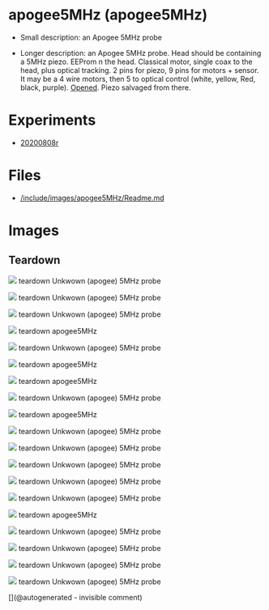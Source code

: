 # apogee5MHz (apogee5MHz)

* Small description: an Apogee 5MHz probe

* Longer description: an Apogee 5MHz probe. Head should be containing a 5MHz piezo. EEProm n the head. Classical motor, single coax to the head, plus optical tracking. 2 pins for piezo, 9 pins for motors + sensor. It may be a 4 wire motors, then 5 to optical control (white, yellow, Red, black, purple). [Opened](/include/20200809r/images/apogee5MHz/). Piezo salvaged from there.

# Experiments

* [20200808r](/include/experiments/auto/20200808r.md)


# Files

* [/include/images/apogee5MHz/Readme.md](/include/images/apogee5MHz/Readme.md)


# Images

## Teardown 

![](/include/images/apogee5MHz/P_20180831_205237.jpg)
teardown
Unkwown (apogee) 5MHz probe

![](/include/images/apogee5MHz/20191207_183002.jpg)
teardown
Unkwown (apogee) 5MHz probe

![](/include/images/apogee5MHz/P_20180831_205358.jpg)
teardown
Unkwown (apogee) 5MHz probe

![](/include/20200809r/images/apogee5MHz/P_20200508_152305.jpg)
teardown
apogee5MHz

![](/include/images/apogee5MHz/P_20180831_205833.jpg)
teardown
Unkwown (apogee) 5MHz probe

![](/include/20200809r/images/apogee5MHz/P_20200508_152310.jpg)
teardown
apogee5MHz

![](/include/20200809r/images/apogee5MHz/P_20200508_152257.jpg)
teardown
apogee5MHz

![](/include/images/apogee5MHz/P_20180831_205524.jpg)
teardown
Unkwown (apogee) 5MHz probe

![](/include/20200809r/images/apogee5MHz/P_20200508_152410.jpg)
teardown
apogee5MHz

![](/include/images/apogee5MHz/P_20180831_205539.jpg)
teardown
Unkwown (apogee) 5MHz probe

![](/include/images/apogee5MHz/P_20180831_210111.jpg)
teardown
Unkwown (apogee) 5MHz probe

![](/include/images/apogee5MHz/P_20180831_205225.jpg)
teardown
Unkwown (apogee) 5MHz probe

![](/include/images/apogee5MHz/P_20180831_205659.jpg)
teardown
Unkwown (apogee) 5MHz probe

![](/include/images/apogee5MHz/P_20180831_205430.jpg)
teardown
Unkwown (apogee) 5MHz probe

![](/include/20200809r/images/apogee5MHz/P_20200508_152251.jpg)
teardown
apogee5MHz

![](/include/images/apogee5MHz/P_20180831_205534.jpg)
teardown
Unkwown (apogee) 5MHz probe

![](/include/images/apogee5MHz/P_20180831_205348.jpg)
teardown
Unkwown (apogee) 5MHz probe

![](/include/images/apogee5MHz/P_20180831_210151.jpg)
teardown
Unkwown (apogee) 5MHz probe

![](/include/images/apogee5MHz/20191207_182945.jpg)
teardown
Unkwown (apogee) 5MHz probe





[](@autogenerated - invisible comment)
